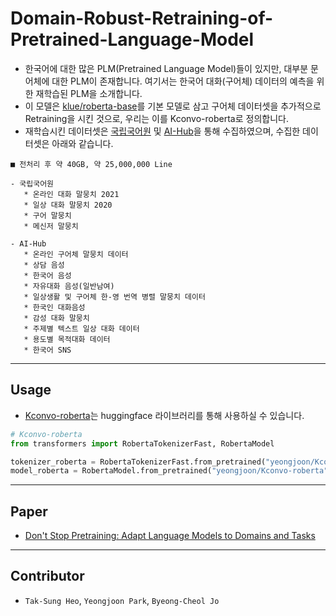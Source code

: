 # Domain-Robust-Retraining-of-Pretrained-Language-Model

  * 한국어에 대한 많은 PLM(Pretrained Language Model)들이 있지만, 대부분 문어체에 대한 PLM이 존재합니다. 여기서는 한국어 대화(구어체) 데이터의 예측을 위한 재학습된 PLM을 소개합니다.
  * 이 모델은 [klue/roberta-base](https://huggingface.co/klue/roberta-base?text=%EB%8C%80%ED%95%9C%EB%AF%BC%EA%B5%AD%EC%9D%98+%EC%88%98%EB%8F%84%EB%8A%94+%5BMASK%5D+%EC%9E%85%EB%8B%88%EB%8B%A4.)를 기본 모델로 삼고 구어체 데이터셋을 추가적으로 Retraining을 시킨 것으로, 우리는 이를 Kconvo-roberta로 정의합니다.
  * 재학습시킨 데이터셋은 [국립국어원](https://corpus.korean.go.kr/request/corpusRegist.do) 및 [AI-Hub](https://www.aihub.or.kr/aihubdata/data/list.do?pageIndex=1&currMenu=115&topMenu=100&dataSetSn=&srchdataClCode=DATACL001&srchOrder=&SrchdataClCode=DATACL002&searchKeyword=&srchDataRealmCode=REALM002&srchDataTy=DATA003)을 통해 수집하였으며, 수집한 데이터셋은 아래와 같습니다.

```
■ 전처리 후 약 40GB, 약 25,000,000 Line

- 국립국어원
   * 온라인 대화 말뭉치 2021
   * 일상 대화 말뭉치 2020
   * 구어 말뭉치
   * 메신저 말뭉치

- AI-Hub
   * 온라인 구어체 말뭉치 데이터
   * 상담 음성
   * 한국어 음성
   * 자유대화 음성(일반남여)
   * 일상생활 및 구어체 한-영 번역 병렬 말뭉치 데이터
   * 한국인 대화음성
   * 감성 대화 말뭉치
   * 주제별 텍스트 일상 대화 데이터
   * 용도별 목적대화 데이터
   * 한국어 SNS
 ```    
-----------------------------------------------------------------
## Usage

 * [Kconvo-roberta](https://huggingface.co/yeongjoon/Kconvo-roberta)는 huggingface 라이브러리를 통해 사용하실 수 있습니다.

```python
# Kconvo-roberta
from transformers import RobertaTokenizerFast, RobertaModel

tokenizer_roberta = RobertaTokenizerFast.from_pretrained("yeongjoon/Kconvo-roberta")
model_roberta = RobertaModel.from_pretrained("yeongjoon/Kconvo-roberta")

```
 
-----------------------------------------------------------------
## Paper



 * [Don't Stop Pretraining: Adapt Language Models to Domains and Tasks](https://aclanthology.org/2020.acl-main.740/)
 
-----------------------------------------------------------------
## Contributor

 * `Tak-Sung Heo`, `Yeongjoon Park`, `Byeong-Cheol Jo`
